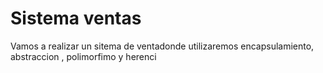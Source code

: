 # Sistema ventas 
 Vamos a realizar un sitema de ventadonde utilizaremos  encapsulamiento, abstraccion , polimorfimo y herenci
